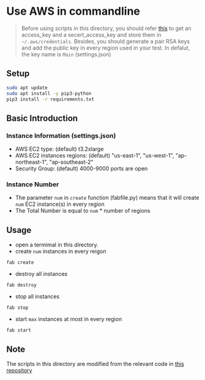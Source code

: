 # Use AWS in commandline
> Before using scripts in this directory, you should refer [this](https://docs.aws.amazon.com/cli/latest/userguide/cli-chap-configure.html#cli-configure-quickstart-creds) to get an access_key and a secert_access_key and store them in `~/.aws/credentials`. Besides, you should generate a pair RSA keys and add the public key in every region used in your test. In defalut, the key name is `Main` (settings.json)    
## Setup
```bash
sudo apt update
sudo apt install -y pip3-python
pip3 install -r requirements.txt 
```
## Basic Introduction
### Instance Information (settings.json)
* AWS EC2 type: (default) t3.2xlarge
* AWS EC2 instances regions: (default) "us-east-1", "us-west-1", "ap-northeast-1", "ap-southeast-2"
* Security Group: (default) 4000-9000 ports are open
### Instance Number
* The parameter `num` in `create` function (fabfile.py) means that it will create  `num` EC2 instance(s) in every region
* The Total Number is equal to `num` * number of regions

## Usage
* open a termimal in this directory.
* create `num` instances in every reigon
```
fab create
```
* destroy all instances
```
fab destroy
```
* stop all instances
```
fab stop
```
* start `max` instances at most in every region
```
fab start
```

## Note
The scripts in this directory are modified from the relevant code in [this repository](https://github.com/asonnino/narwhal/tree/master/benchmark)